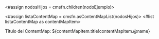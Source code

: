 <!-- Supongamos que tenemos un nodo llamado 'nodoEjemplo' -->

<!-- asContentMapList - Transformar una colección de nodos a una lista de ContentMap -->
<#assign nodosHijos = cmsfn.children(nodoEjemplo)>

<#assign listaContentMap = cmsfn.asContentMapList(nodosHijos)>
<#list listaContentMap as contentMapItem>
  <p>Título del ContentMap: ${contentMapItem.title!contentMapItem.@name}</p>
</#list>
